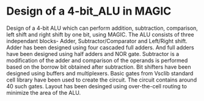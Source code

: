 # Design of a 4-bit_ALU in MAGIC
Design of a 4-bit ALU which can perform addition, subtraction, comparison, left shift and right shift by one bit, using MAGIC. The ALU consists of three independant blocks- Adder, Subtractor/Comparator and Left/Right shift. Adder has been designed using four cascaded full adders. And full adders have been designed using half adders and NOR gate. Subtractor is a modification of the adder and comparison of the operands is performed based on the borrow bit obtained after subtraction. Bit shifters have been designed using buffers and multiplexers. 
Basic gates from Vsclib standard cell library have been used to create the circuit. The circuit contains around 40 such gates. Layout has been desinged using over-the-cell routing to minimize the area of the ALU. 
